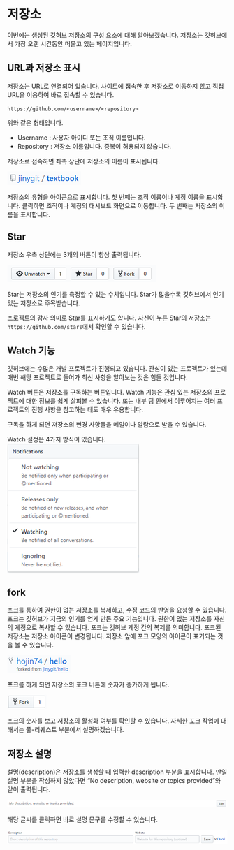 # 저장소
이번에는 생성된 깃허브 저장소의 구성 요소에 대해 알아보겠습니다. 저장소는 깃허브에서 가장 오랜 시간동안 머물고 있는 페이지입니다. 

## URL과 저장소 표시
저장소는 URL로 연결되어 있습니다. 사이트에 접속한 후 저장소로 이동하지 않고 직접 URL을 이용하여 바로 접속할 수 있습니다.

```
https://github.com/<username>/<repository>
```

위와 같은 형태입니다.

* Username : 사용자 아이디 또는 조직 이름입니다.
* Repository : 저장소 이름입니다. 중복이 허용되지 않습니다.

저장소로 접속하면 좌측 상단에 저장소의 이름이 표시됩니다.

![github](./img/repository_01.png)  

저장소의 유형을 아이콘으로 표시합니다. 첫 번째는 조직 이름이나 계정 이름을 표시합니다. 클릭하면 조직이나 계정의 대시보드 화면으로 이동합니다. 두 번째는 저장소의 이름을 표시합니다.

## Star
저장소 우측 상단에는 3개의 버튼이 항상 출력됩니다. 

![github](./img/repository_02.png)  

Star는 저장소의 인기를 측정할 수 있는 수치입니다. Star가 많을수록 깃허브에서 인기 있는 저장소로 주목받습니다.

프로젝트의 감사 의미로 Star를 표시하기도 합니다. 자신이 누른 Star의 저장소는 `https://github.com/stars`에서 확인할 수 있습니다.

## Watch 기능
깃허브에는 수많은 개발 프로젝트가 진행되고 있습니다. 관심이 있는 프로젝트가 있는데 매번 해당 프로젝트로 들어가 최신 사항을 알아보는 것은 힘들 것입니다.

Watch 버튼은 저장소를 구독하는 버튼입니다. Watch 기능은 관심 있는 저장소의 프로젝트에 대한 정보를 쉽게 살펴볼 수 있습니다. 또는 내부 팀 안에서 이루어지는 여러 프로젝트의 진행 사항을 참고하는 데도 매우 유용합니다.

구독을 하게 되면 저장소의 변경 사항들을 메일이나 알람으로 받을 수 있습니다.

Watch 설정은 4가지 방식이 있습니다.
![github](./img/repository_03.png)  

## fork
포크를 통하여 권한이 없는 저장소를 복제하고, 수정 코드의 반영을 요청할 수 있습니다. 
포크는 깃허브가 지금의 인기를 얻게 만든 주요 기능입니다. 
권한이 없는 저장소를 자신의 계정으로 복사할 수 있습니다. 포크는 깃허브 계정 간의 복제를 의미합니다. 
포크된 저장소는 저장소 아이콘이 변경됩니다. 저장소 앞에 포크 모양의 아이콘이 표기되는 것을 볼 수 있습니다.

![github](./img/repository_04.png)  

포크를 하게 되면 저장소의 포크 버튼에 숫자가 증가하게 됩니다.

![github](./img/repository_05.png)  

포크의 숫자를 보고 저장소의 활성화 여부를 확인할 수 있습니다. 자세한 포크 작업에 대해서는 풀-리퀘스트 부분에서 설명하겠습니다.

## 저장소 설명
설명(description)은 저장소를 생성할 때 입력한 description 부분을 표시합니다. 
만일 설명 부분을 작성하지 않았다면 “No description, website or topics provided”와 같이 출력됩니다.

![github](./img/repository_06.png) 
 
해당 글씨를 클릭하면 바로 설명 문구를 수정할 수 있습니다.

![github](./img/repository_07.png)  